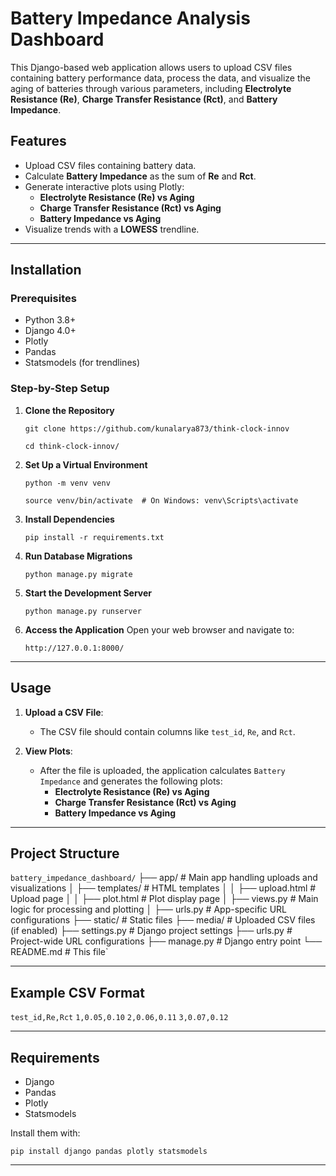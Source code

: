 Battery Impedance Analysis Dashboard
====================================

This Django-based web application allows users to upload CSV files containing battery performance data, process the data, and visualize the aging of batteries through various parameters, including **Electrolyte Resistance (Re)**, **Charge Transfer Resistance (Rct)**, and **Battery Impedance**.

Features
--------

*   Upload CSV files containing battery data.
*   Calculate **Battery Impedance** as the sum of **Re** and **Rct**.
*   Generate interactive plots using Plotly:
    *   **Electrolyte Resistance (Re) vs Aging**
    *   **Charge Transfer Resistance (Rct) vs Aging**
    *   **Battery Impedance vs Aging**
*   Visualize trends with a **LOWESS** trendline.

* * *

Installation
------------

### Prerequisites

*   Python 3.8+
*   Django 4.0+
*   Plotly
*   Pandas
*   Statsmodels (for trendlines)

### Step-by-Step Setup

1.  **Clone the Repository**
    
    `git clone https://github.com/kunalarya873/think-clock-innov`
    
    `cd think-clock-innov/` 
    
3.  **Set Up a Virtual Environment**
    
    `python -m venv venv`
    
    `source venv/bin/activate  # On Windows: venv\Scripts\activate` 
    
5.  **Install Dependencies**
    
    `pip install -r requirements.txt` 
    
6.  **Run Database Migrations**
    
    `python manage.py migrate` 
    
7.  **Start the Development Server**
    
    `python manage.py runserver` 
    
8.  **Access the Application** Open your web browser and navigate to:
    
    `http://127.0.0.1:8000/` 
    

* * *

Usage
-----

1.  **Upload a CSV File**:
    
    *   The CSV file should contain columns like `test_id`, `Re`, and `Rct`.
2.  **View Plots**:
    
    *   After the file is uploaded, the application calculates `Battery Impedance` and generates the following plots:
        *   **Electrolyte Resistance (Re) vs Aging**
        *   **Charge Transfer Resistance (Rct) vs Aging**
        *   **Battery Impedance vs Aging**

* * *

Project Structure
-----------------

`battery_impedance_dashboard/`
├── app/                 # Main app handling uploads and visualizations
│   ├── templates/             # HTML templates
│   │   ├── upload.html        # Upload page
│   │   ├── plot.html          # Plot display page
│   ├── views.py               # Main logic for processing and plotting
│   ├── urls.py                # App-specific URL configurations
├── static/                    # Static files
├── media/                     # Uploaded CSV files (if enabled)
├── settings.py                # Django project settings
├── urls.py                    # Project-wide URL configurations
├── manage.py                  # Django entry point
└── README.md                  # This file` 

* * *

Example CSV Format
------------------

`test_id,Re,Rct`
`1,0.05,0.10`
`2,0.06,0.11`
`3,0.07,0.12` 

* * *

Requirements
------------

*   Django
*   Pandas
*   Plotly
*   Statsmodels

Install them with:

`pip install django pandas plotly statsmodels` 

* * *
